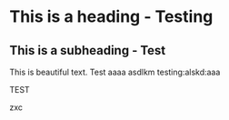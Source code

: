 # This is a heading - Testing

## This is a subheading - Test

This is beautiful text.
Test
aaaa
asdlkm
testing:alskd:aaa

TEST

zxc
